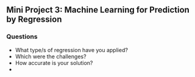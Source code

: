 ## Mini Project 3: Machine Learning for Prediction by Regression

### Questions
- What type/s of regression have you applied?
- Which were the challenges?
- How accurate is your solution?
- 